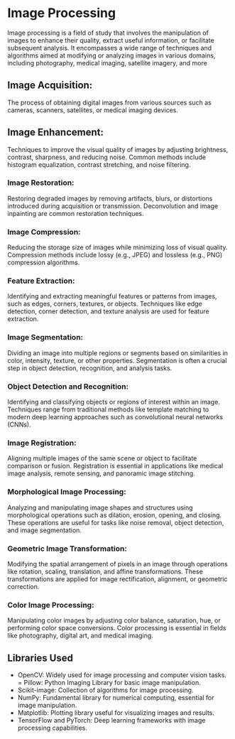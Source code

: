 # Image Processing
Image processing is a field of study that involves the manipulation of images to enhance their quality, extract useful information, or facilitate subsequent analysis. It encompasses a wide range of techniques and algorithms aimed at modifying or analyzing images in various domains, including photography, medical imaging, satellite imagery, and more

## Image Acquisition: 
The process of obtaining digital images from various sources such as cameras, scanners, satellites, or medical imaging devices.

## Image Enhancement: 
Techniques to improve the visual quality of images by adjusting brightness, contrast, sharpness, and reducing noise. Common methods include histogram equalization, contrast stretching, and noise filtering.

### Image Restoration: 
Restoring degraded images by removing artifacts, blurs, or distortions introduced during acquisition or transmission. Deconvolution and image inpainting are common restoration techniques.

### Image Compression: 
Reducing the storage size of images while minimizing loss of visual quality. Compression methods include lossy (e.g., JPEG) and lossless (e.g., PNG) compression algorithms.

### Feature Extraction: 
Identifying and extracting meaningful features or patterns from images, such as edges, corners, textures, or objects. Techniques like edge detection, corner detection, and texture analysis are used for feature extraction.

### Image Segmentation: 
Dividing an image into multiple regions or segments based on similarities in color, intensity, texture, or other properties. Segmentation is often a crucial step in object detection, recognition, and analysis tasks.

### Object Detection and Recognition: 
Identifying and classifying objects or regions of interest within an image. Techniques range from traditional methods like template matching to modern deep learning approaches such as convolutional neural networks (CNNs).

### Image Registration: 
Aligning multiple images of the same scene or object to facilitate comparison or fusion. Registration is essential in applications like medical image analysis, remote sensing, and panoramic image stitching.

### Morphological Image Processing: 
Analyzing and manipulating image shapes and structures using morphological operations such as dilation, erosion, opening, and closing. These operations are useful for tasks like noise removal, object detection, and image segmentation.

### Geometric Image Transformation: 
Modifying the spatial arrangement of pixels in an image through operations like rotation, scaling, translation, and affine transformations. These transformations are applied for image rectification, alignment, or geometric correction.

### Color Image Processing: 
Manipulating color images by adjusting color balance, saturation, hue, or performing color space conversions. Color processing is essential in fields like photography, digital art, and medical imaging.

## Libraries Used
- OpenCV: Widely used for image processing and computer vision tasks.
= Pillow: Python Imaging Library for basic image manipulation.
- Scikit-image: Collection of algorithms for image processing.
- NumPy: Fundamental library for numerical computing, essential for image manipulation.
- Matplotlib: Plotting library useful for visualizing images and results.
- TensorFlow and PyTorch: Deep learning frameworks with image processing capabilities.
